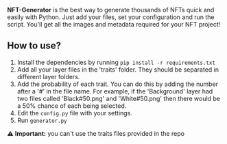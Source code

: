 **NFT-Generator** is the best way to generate thousands of NFTs quick and easily with Python. Just add your files, set your configuration and run the script. You'll get all the images and metadata required for your NFT project!

## How to use?

1. Install the dependencies by running `pip install -r requirements.txt`
2. Add all your layer files in the 'traits' folder. They should be separated in different layer folders.
3. Add the probability of each trait. You can do this by adding the number after a '#' in the file name. For example, if the 'Background' layer had two files called 'Black#50.png' and 'White#50.png' then there would be a 50% chance of each being selected.
4. Edit the `config.py` file with your settings.
5. Run `generator.py`

:warning: **Important:** you can't use the traits files provided in the repo